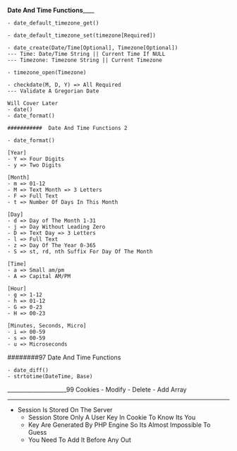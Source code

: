 
______________Date And Time Functions__________________

    - date_default_timezone_get()

    - date_default_timezone_set(timezone[Required])

    - date_create(Date/Time[Optional], Timezone[Optional])
    --- Time: Date/Time String || Current Time If NULL
    --- Timezone: Timezone String || Current Timezone

    - timezone_open(Timezone)

    - checkdate(M, D, Y) => All Required
    --- Validate A Gregorian Date

    Will Cover Later
    - date()
    - date_format()
    
    ###########  Date And Time Functions 2

    - date_format()

    [Year]
    - Y => Four Digits
    - y => Two Digits

    [Month]
    - m => 01-12
    - M => Text Month => 3 Letters
    - F => Full Text
    - t => Number Of Days In This Month

    [Day]
    - d => Day of The Month 1-31
    - j => Day Without Leading Zero
    - D => Text Day => 3 Letters
    - l => Full Text
    - z => Day Of The Year 0-365
    - S => st, rd, nth Suffix For Day Of The Month

    [Time]
    - a => Small am/pm
    - A => Capital AM/PM

    [Hour]
    - g => 1-12
    - h => 01-12
    - G => 0-23
    - H => 00-23

    [Minutes, Seconds, Micro]
    - i => 00-59
    - s => 00-59
    - u => Microseconds
 ########97 Date And Time Functions

    - date_diff()
    - strtotime(DateTime, Base)
    

_____________________99
      Cookies
    - Modify
    - Delete
    - Add Array
_________________________
- Session Is Stored On The Server
    - Session Store Only A User Key In Cookie To Know Its You
    - Key Are Generated By PHP Engine So Its Almost Impossible To Guess
    - You Need To Add It Before Any Out
